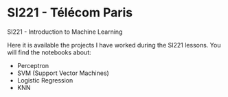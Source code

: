 # SI221 - Télécom Paris

SI221 - Introduction to Machine Learning

Here it is available the projects I have worked during the SI221 lessons. You will find the notebooks about:

- Perceptron
- SVM (Support Vector Machines)
- Logistic Regression
- KNN
